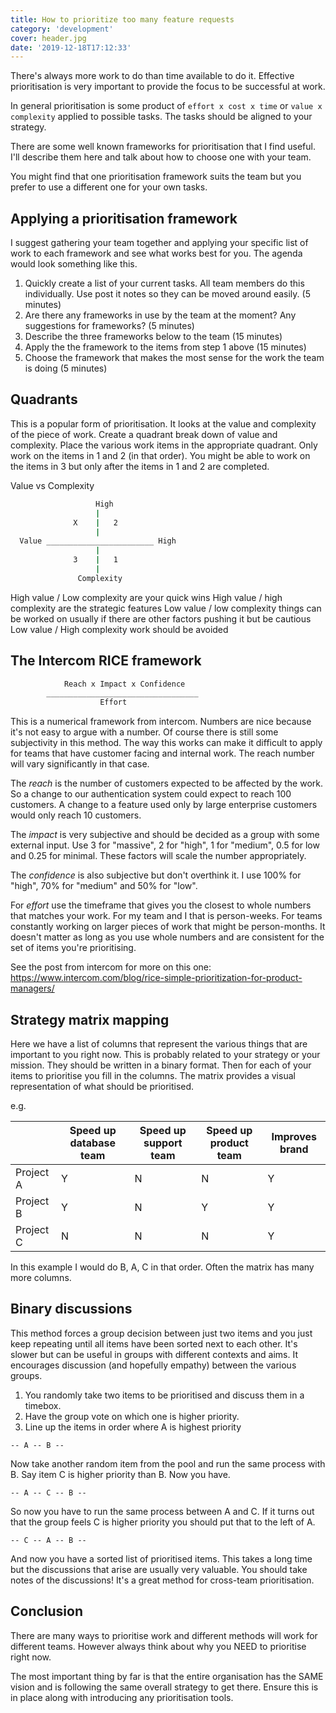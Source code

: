 ```yaml
---
title: How to prioritize too many feature requests
category: 'development'
cover: header.jpg
date: '2019-12-18T17:12:33'
---
```


There's always more work to do than time available to do it. Effective prioritisation is very important to provide the focus to be successful at work.

In general prioritisation is some product of `effort x cost x time` or `value x complexity` applied to possible tasks. The tasks should be aligned to your strategy.

There are some well known frameworks for prioritisation that I find useful. I'll describe them here and talk about how to choose one with your team.

<!-- end excerpt -->

You might find that one prioritisation framework suits the team but you prefer to use a different one for your own tasks.

## Applying a prioritisation framework

I suggest gathering your team together and applying your specific list of work to each framework and see what works best for you. The agenda would look something like this.

1. Quickly create a list of your current tasks. All team members do this individually. Use post it notes so they can be moved around easily. (5 minutes)
2. Are there any frameworks in use by the team at the moment? Any suggestions for frameworks? (5 minutes)
3. Describe the three frameworks below to the team (15 minutes)
4. Apply the the framework to the items from step 1 above (15 minutes)
5. Choose the framework that makes the most sense for the work the team is doing (5 minutes)

## Quadrants

This is a popular form of prioritisation. It looks at the value and complexity of the piece of work. Create a quadrant break down of value and complexity. Place the various work items in the appropriate quadrant. Only work on the items in 1 and 2 (in that order). You might be able to work on the items in 3 but only after the items in 1 and 2 are completed.

Value vs Complexity

```bash
                   High
                   |
              X    |   2
                   |
  Value ________________________ High
                   |
              3    |   1
                   |
               Complexity
```

High value / Low complexity are your quick wins
High value / high complexity are the strategic features
Low value / low complexity things can be worked on usually if there are other factors pushing it but be cautious
Low value / High complexity work should be avoided

## The Intercom RICE framework

```bash
            Reach x Impact x Confidence
        __________________________________
                    Effort
```

This is a numerical framework from intercom. Numbers are nice because it's not easy to argue with a number. Of course there is still some subjectivity in this method. The way this works can make it difficult to apply for teams that have customer facing and internal work. The reach number will vary significantly in that case.

The _reach_ is the number of customers expected to be affected by the work. So a change to our authentication system could expect to reach 100 customers. A change to a feature used only by large enterprise customers would only reach 10 customers.

The _impact_ is very subjective and should be decided as a group with some external input. Use 3 for "massive", 2 for "high", 1 for "medium", 0.5 for low and 0.25 for minimal. These factors will scale the number appropriately.

The _confidence_ is also subjective but don't overthink it. I use 100% for "high", 70% for "medium" and 50% for "low".

For _effort_ use the timeframe that gives you the closest to whole numbers that matches your work. For my team and I that is person-weeks. For teams constantly working on larger pieces of work that might be person-months. It doesn't matter as long as you use whole numbers and are consistent for the set of items you're prioritising.

See the post from intercom for more on this one: <https://www.intercom.com/blog/rice-simple-prioritization-for-product-managers/>

## Strategy matrix mapping

Here we have a list of columns that represent the various things that are important to you right now. This is probably related to your strategy or your mission. They should be written in a binary format. Then for each of your items to prioritise you fill in the columns. The matrix provides a visual representation of what should be prioritised.

e.g.

|           | Speed up database team | Speed up support team | Speed up product team | Improves brand |
| --------- | ---------------------- | --------------------- | --------------------- | -------------- |
| Project A | Y                      | N                     | N                     | Y              |
| Project B | Y                      | N                     | Y                     | Y              |
| Project C | N                      | N                     | N                     | Y              |

In this example I would do B, A, C in that order. Often the matrix has many more columns.

## Binary discussions

This method forces a group decision between just two items and you just keep repeating until all items have been sorted next to each other. It's slower but can be useful in groups with different contexts and aims. It encourages discussion (and hopefully empathy) between the various groups.

1. You randomly take two items to be prioritised and discuss them in a timebox.
2. Have the group vote on which one is higher priority.
3. Line up the items in order where A is highest priority

`-- A -- B --`

Now take another random item from the pool and run the same process with B. Say item C is higher priority than B. Now you have.

`-- A -- C -- B --`

So now you have to run the same process between A and C. If it turns out that the group feels C is higher priority you should put that to the left of A.

`-- C -- A -- B --`

And now you have a sorted list of prioritised items. This takes a long time but the discussions that arise are usually very valuable. You should take notes of the discussions! It's a great method for cross-team prioritisation.

## Conclusion

There are many ways to prioritise work and different methods will work for different teams. However always think about why you NEED to prioritise right now.

The most important thing by far is that the entire organisation has the SAME vision and is following the same overall strategy to get there. Ensure this is in place along with introducing any prioritisation tools.
